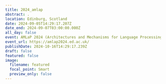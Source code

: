 ```yaml
---
title: 2024_amlap
abstract: .
location: Edinburg, Scotland
date: 2024-09-05T14:29:17.207Z
date_end: 2024-09-07T03:00:00.000Z
all_day: false
event: AMLaP 2024 (Architectures and Mechanisms for Language Processing 2024)
event_url: https://amlap2024.ed.ac.uk/
publishDate: 2024-10-16T14:29:17.239Z
draft: false
featured: false
image:
  filename: featured
  focal_point: Smart
  preview_only: false
---
```

